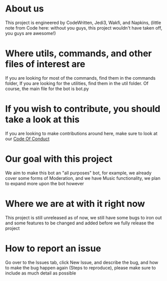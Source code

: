 # About us
 This project is engineered by CodeWritten, Jedi3, Wakfi, and Napkins, (little note from Code here: without you guys, this project wouldn't have taken off, you guys are awesome!)

# Where utils, commands, and other files of interest are
 If you are looking for most of the commands, find them in the commands folder, If you are looking for the utilities, find them in the util folder. Of course, the main file for the bot is bot.py
 
# If you wish to contribute, you should take a look at this
 If you are looking to make contributions around here, make sure to look at our [Code Of Conduct](https://github.com/Synergile/Synergile/blob/master/CODE_OF_CONDUCT.md)
 
 # Our goal with this project
  We aim to make this bot an "all purposes" bot, for example, we already cover some forms of Moderation, and we have Music functionality, we plan to expand more upon the bot however
  
# Where we are at with it right now
 This project is still unreleased as of now, we still have some bugs to iron out and some features to be changed and added before we fully release the project
 
# How to report an issue
 Go over to the Issues tab, click New Issue, and describe the bug, and how to make the bug happen again (Steps to reproduce), please make sure to include as much detail as possible
